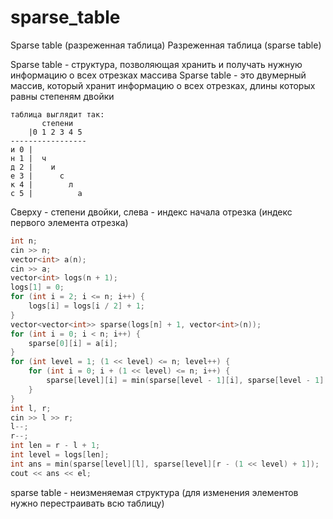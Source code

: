 # sparse_table

Sparse table (разреженная таблица)
Разреженная таблица (sparse table)

Sparse table - структура, позволяющая хранить и получать нужную информацию о всех отрезках массива
Sparse table - это двумерный массив, который хранит информацию о всех отрезках, длины которых равны степеням двойки

```
таблица выглядит так:
       степени
    |0 1 2 3 4 5
-----------------
и 0 |             
н 1 |  ч           
д 2 |    и         
е 3 |      с       
к 4 |        л     
с 5 |          а   
```

Сверху - степени двойки, слева - индекс начала отрезка (индекс первого элемента отрезка)

```cpp
int n;
cin >> n;
vector<int> a(n);
cin >> a;
vector<int> logs(n + 1);
logs[1] = 0;
for (int i = 2; i <= n; i++) {
    logs[i] = logs[i / 2] + 1;
}
vector<vector<int>> sparse(logs[n] + 1, vector<int>(n));
for (int i = 0; i < n; i++) {
    sparse[0][i] = a[i];
}
for (int level = 1; (1 << level) <= n; level++) {
    for (int i = 0; i + (1 << level) <= n; i++) {
        sparse[level][i] = min(sparse[level - 1][i], sparse[level - 1][i + (1 << (level - 1))]);
    }
}
int l, r;
cin >> l >> r;
l--;
r--;
int len = r - l + 1;
int level = logs[len];
int ans = min(sparse[level][l], sparse[level][r - (1 << level) + 1]);
cout << ans << el;
```

sparse table - неизменяемая структура (для изменения элементов нужно перестраивать всю таблицу)
